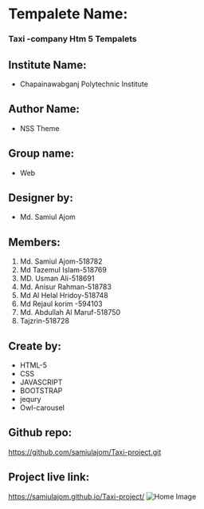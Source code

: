# Tempalete Name:

### Taxi -company Htm 5 Tempalets

## Institute Name:

- Chapainawabganj Polytechnic Institute

## Author Name:

- NSS Theme

## Group name:

- Web

## Designer by:

- Md. Samiul Ajom

## Members:

1. Md. Samiul Ajom-518782
2. Md Tazemul Islam-518769
3. MD. Usman Ali-518691
4. Md. Anisur Rahman-518783
5. Md Al Helal Hridoy-518748
6. Md Rejaul korim -594103
7. Md. Abdullah Al Maruf-518750
8. Tajzrin-518728

## Create by:

- HTML-5
- CSS
- JAVASCRIPT
- BOOTSTRAP
- jequry
- Owl-carousel

## Github repo:

https://github.com/samiulajom/Taxi-project.git

## Project live link:

https://samiulajom.github.io/Taxi-project/
![Home Image](production/01_Home.png)
